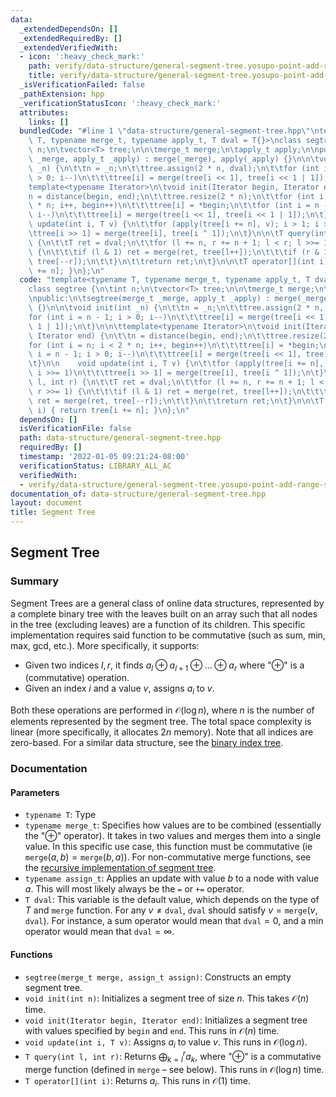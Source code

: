 ```yaml
---
data:
  _extendedDependsOn: []
  _extendedRequiredBy: []
  _extendedVerifiedWith:
  - icon: ':heavy_check_mark:'
    path: verify/data-structure/general-segment-tree.yosupo-point-add-range-sum.test.cpp
    title: verify/data-structure/general-segment-tree.yosupo-point-add-range-sum.test.cpp
  _isVerificationFailed: false
  _pathExtension: hpp
  _verificationStatusIcon: ':heavy_check_mark:'
  attributes:
    links: []
  bundledCode: "#line 1 \"data-structure/general-segment-tree.hpp\"\ntemplate<typename\
    \ T, typename merge_t, typename apply_t, T dval = T{}>\nclass segtree {\n\tint\
    \ n;\n\tvector<T> tree;\n\n\tmerge_t merge;\n\tapply_t apply;\n\npublic:\n\tsegtree(merge_t\
    \ _merge, apply_t _apply) : merge(_merge), apply(_apply) {}\n\n\tvoid init(int\
    \ _n) {\n\t\tn = _n;\n\t\ttree.assign(2 * n, dval);\n\t\tfor (int i = n - 1; i\
    \ > 0; i--)\n\t\t\ttree[i] = merge(tree[i << 1], tree[i << 1 | 1]);\n\t}\n\n\t\
    template<typename Iterator>\n\tvoid init(Iterator begin, Iterator end) {\n\t\t\
    n = distance(begin, end);\n\t\ttree.resize(2 * n);\n\t\tfor (int i = n; i < 2\
    \ * n; i++, begin++)\n\t\t\ttree[i] = *begin;\n\t\tfor (int i = n - 1; i > 0;\
    \ i--)\n\t\t\ttree[i] = merge(tree[i << 1], tree[i << 1 | 1]);\n\t}\n\n    void\
    \ update(int i, T v) {\n\t\tfor (apply(tree[i += n], v); i > 1; i >>= 1)\n\t\t\
    \ttree[i >> 1] = merge(tree[i], tree[i ^ 1]);\n\t}\n\n\tT query(int l, int r)\
    \ {\n\t\tT ret = dval;\n\t\tfor (l += n, r += n + 1; l < r; l >>= 1, r >>= 1)\
    \ {\n\t\t\tif (l & 1) ret = merge(ret, tree[l++]);\n\t\t\tif (r & 1) ret = merge(ret,\
    \ tree[--r]);\n\t\t}\n\t\treturn ret;\n\t}\n\n\tT operator[](int i) { return tree[i\
    \ += n]; }\n};\n"
  code: "template<typename T, typename merge_t, typename apply_t, T dval = T{}>\n\
    class segtree {\n\tint n;\n\tvector<T> tree;\n\n\tmerge_t merge;\n\tapply_t apply;\n\
    \npublic:\n\tsegtree(merge_t _merge, apply_t _apply) : merge(_merge), apply(_apply)\
    \ {}\n\n\tvoid init(int _n) {\n\t\tn = _n;\n\t\ttree.assign(2 * n, dval);\n\t\t\
    for (int i = n - 1; i > 0; i--)\n\t\t\ttree[i] = merge(tree[i << 1], tree[i <<\
    \ 1 | 1]);\n\t}\n\n\ttemplate<typename Iterator>\n\tvoid init(Iterator begin,\
    \ Iterator end) {\n\t\tn = distance(begin, end);\n\t\ttree.resize(2 * n);\n\t\t\
    for (int i = n; i < 2 * n; i++, begin++)\n\t\t\ttree[i] = *begin;\n\t\tfor (int\
    \ i = n - 1; i > 0; i--)\n\t\t\ttree[i] = merge(tree[i << 1], tree[i << 1 | 1]);\n\
    \t}\n\n    void update(int i, T v) {\n\t\tfor (apply(tree[i += n], v); i > 1;\
    \ i >>= 1)\n\t\t\ttree[i >> 1] = merge(tree[i], tree[i ^ 1]);\n\t}\n\n\tT query(int\
    \ l, int r) {\n\t\tT ret = dval;\n\t\tfor (l += n, r += n + 1; l < r; l >>= 1,\
    \ r >>= 1) {\n\t\t\tif (l & 1) ret = merge(ret, tree[l++]);\n\t\t\tif (r & 1)\
    \ ret = merge(ret, tree[--r]);\n\t\t}\n\t\treturn ret;\n\t}\n\n\tT operator[](int\
    \ i) { return tree[i += n]; }\n};\n"
  dependsOn: []
  isVerificationFile: false
  path: data-structure/general-segment-tree.hpp
  requiredBy: []
  timestamp: '2022-01-05 09:21:24-08:00'
  verificationStatus: LIBRARY_ALL_AC
  verifiedWith:
  - verify/data-structure/general-segment-tree.yosupo-point-add-range-sum.test.cpp
documentation_of: data-structure/general-segment-tree.hpp
layout: document
title: Segment Tree
---
```


## Segment Tree

### Summary

Segment Trees are a general class of online data structures, represented by a complete binary tree with the leaves built on an array such that all nodes in the tree (excluding leaves) are a function of its children. This specific implementation requires said function to be commutative (such as sum, min, max, gcd, etc.). More specifically, it supports:
- Given two indices $l, r$, it finds $a_l \oplus a_{l + 1} \oplus \dots \oplus a_r$ where "$\oplus$" is a (commutative) operation.
- Given an index $i$ and a value $v$, assigns $a_i$ to $v$. 

Both these operations are performed in $\mathcal{O}(\log n)$, where $n$ is the number of elements represented by the segment tree. The total space complexity is linear (more specifically, it allocates $2n$ memory). Note that all indices are zero-based. For a similar data structure, see the [binary index tree](https://dutinmeow.github.io/library/data-structure/binary-index-tree.hpp). 

### Documentation

#### Parameters

- `typename T`: Type
- `typename merge_t`: Specifies how values are to be combined (essentially the "$\oplus$" operator). It takes in two values and merges them into a single value. In this specific use case, this function must be commutative (ie $\texttt{merge}(a, b) = \texttt{merge}(b, a)$). For non-commutative merge functions, see the [recursive implementation of segment tree](https://dutinmeow.github.io/library/data-structure/general-recursive-segment-tree.hpp). 
- `typename assign_t`: Applies an update with value $b$ to a node with value $a$. This will most likely always be the `=` or `+=` operator. 
- `T dval`: This variable is the default value, which depends on the type of $T$ and $\texttt{merge}$ function. For any $v \neq \texttt{dval}$, $\texttt{dval}$ should satisfy $v = \texttt{merge}(v, \texttt{dval})$. For instance, a sum operator would mean that $\texttt{dval} = 0$, and a min operator would mean that $\texttt{dval} = \infty$. 

#### Functions

- `segtree(merge_t merge, assign_t assign)`: Constructs an empty segment tree.
- `void init(int n)`: Initializes a segment tree of size $n$. This takes $\mathcal{O}(n)$ time.
- `void init(Iterator begin, Iterator end)`: Initializes a segment tree with values specified by $\texttt{begin}$ and $\texttt{end}$. This runs in $\mathcal{O}(n)$ time.
- `void update(int i, T v)`: Assigns $a_i$ to value $v$. This runs in $\mathcal{O}(\log n)$. 
- `T query(int l, int r)`: Returns $\bigoplus_{k = l}^r a_k$, where "$\oplus$" is a commutative merge function (defined in `merge` – see below). This runs in $\mathcal{O}(\log n)$ time.
- `T operator[](int i)`: Returns $a_i$. This runs in $\mathcal{O}(1)$ time.